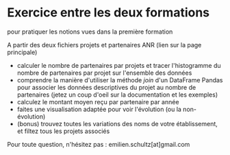 # Exercice entre les deux formations

pour pratiquer les notions vues dans la première formation

A partir des deux fichiers projets et partenaires ANR (lien sur la page principale)

- calculer le nombre de partenaires par projets et tracer l'histogramme du nombre de partenaires par projet sur l'ensemble des données
- comprendre la manière d'utiliser la méthode *join* d'un DataFrame Pandas pour associer les données descriptives du projet au nombre de partenaires (jetez un coup d'oeil sur la documentation et les exemples)
- calculez le montant moyen reçu par partenaire par année
- faites une visualisation adaptée pour voir l'évolution (ou la non-évolution)
- (bonus) trouvez toutes les variations des noms de votre établissement, et filtez tous les projets associés

Pour toute question, n'hésitez pas : emilien.schultz[at]gmail.com